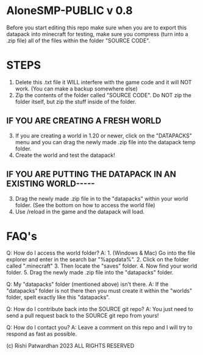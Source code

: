 # AloneSMP-PUBLIC v 0.8

Before you start editing this repo make sure when you are to export 
this datapack into minecraft for testing,
make sure you compress (turn into a .zip file)
all of the files within the folder "SOURCE CODE".

# STEPS

1. Delete this .txt file it WILL interfere with the game code and it will NOT work. (You can make a backup somewhere else)
2. Zip the contents of the folder called "SOURCE CODE". Do NOT zip the folder itself, but zip the stuff inside of the folder.

## IF YOU ARE CREATING A FRESH WORLD

3. If you are creating a world in 1.20 or newer, click on the "DATAPACKS" menu and you can drag the newly made .zip file into the datapack temp folder.
4. Create the world and test the datapack!

## IF YOU ARE PUTTING THE DATAPACK IN AN EXISTING WORLD-----

3. Drag the newly made .zip file in to the "datapacks" within your world folder. (See the bottom on how to access the world file)
4. Use /reload in the game and the datapack will load.

# FAQ's

Q: How do I access the world folder?
A: 1. (Windows & Mac) Go into the file explorer and enter in the search bar "%appdata%". 
2. Click on the folder called ".minecraft" 
3. Then locate the "saves" folder.
4. Now find your world folder. 
5. Drag the newly made .zip file into the "datapacks" folder. 

Q: My "datapacks" folder (mentioned above) isn't there.
A: If the "datapacks" folder is not there then you must create it within the "worlds" folder, spelt exactly like this "datapacks".

Q: How do I contribute back into the SOURCE git repo?
A: You just need to send a pull request back to the SOURCE git repo from yours!

Q: How do I contact you?
A: Leave a comment on this repo and I will try to respond as fast as possible.

(c) Rishi Patwardhan 2023 ALL RIGHTS RESERVED 
